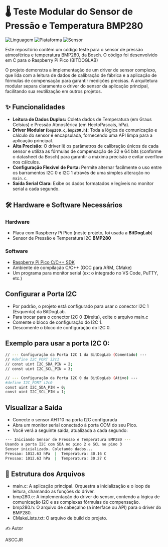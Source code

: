 # 🌡️ Teste Modular do Sensor de Pressão e Temperatura BMP280

![Linguagem](https://img.shields.io/badge/Linguagem-C-blue.svg)
![Plataforma](https://img.shields.io/badge/Plataforma-Raspberry%20Pi%20Pico-purple.svg)
![Sensor](https://img.shields.io/badge/Sensor-BMP280-blueviolet.svg)

Este repositório contém um código teste para o sensor de pressão atmosférica e temperatura BMP280, da Bosch. O código foi desenvolvido em C para o Raspberry Pi Pico (BITDOGLAB)

O projeto demonstra a implementação de um driver de sensor complexo, que lida com a leitura de dados de calibração de fábrica e a aplicação de fórmulas de compensação para garantir medições precisas. A arquitetura modular separa claramente o driver do sensor da aplicação principal, facilitando sua reutilização em outros projetos.

## ✨ Funcionalidades

* **Leitura de Dados Duplos:** Coleta dados de Temperatura (em Graus Celsius) e Pressão Atmosférica (em HectoPascais, hPa).
* **Driver Modular (`bmp280.c`, `bmp280.h`):** Toda a lógica de comunicação e cálculo do sensor é encapsulada, fornecendo uma API limpa para a aplicação principal.
* **Alta Precisão:** O driver lê os parâmetros de calibração únicos de cada sensor e utiliza as fórmulas de compensação de 32 e 64 bits (conforme o datasheet da Bosch) para garantir a máxima precisão e evitar overflow nos cálculos.
* **Configuração Flexível de Porta:** Permite alternar facilmente o uso entre os barramentos I2C 0 e I2C 1 através de uma simples alteração no `main.c`.
* **Saída Serial Clara:** Exibe os dados formatados e legíveis no monitor serial a cada segundo.

## 🛠️ Hardware e Software Necessários

### Hardware
* Placa com Raspberry Pi Pico (neste projeto, foi usada a **BitDogLab**)
* Sensor de Pressão e Temperatura I2C **BMP280**

### Software
* [Raspberry Pi Pico C/C++ SDK](https://github.com/raspberrypi/pico-sdk)
* Ambiente de compilação C/C++ (GCC para ARM, CMake)
* Um programa para monitor serial (ex: o integrado no VS Code, PuTTY, etc.)

## Configurar a Porta I2C
* Por padrão, o projeto está configurado para usar o conector I2C 1 (Esquerda) da BitDogLab.
* Para trocar para o conector I2C 0 (Direita), edite o arquivo main.c
* Comente o bloco de configuração do I2C 1.
* Descomente o bloco de configuração do I2C 0.

## Exemplo para usar a porta I2C 0:

```bash
// --- Configuração da Porta I2C 1 da BitDogLab (Comentado) ---
// #define I2C_PORT i2c1
// const uint I2C_SDA_PIN = 2;
// const uint I2C_SCL_PIN = 3;

// --- Configuração da Porta I2C 0 da BitDogLab (Ativo) ---
#define I2C_PORT i2c0
const uint I2C_SDA_PIN = 0;
const uint I2C_SCL_PIN = 1;
```
## Visualizar a Saída
* Conecte o sensor AHT10 na porta I2C configurada
* Abra um monitor serial conectado à porta COM do seu Pico.
* Você verá a seguinte saída, atualizada a cada segundo:
```bash
--- Iniciando Sensor de Pressao e Temperatura BMP280 ---
Usando a porta I2C com SDA no pino 2 e SCL no pino 3
Sensor inicializado. Coletando dados...
Pressao: 1012.63 hPa  |  Temperatura: 30.16 C
Pressao: 1012.63 hPa  |  Temperatura: 30.27 C
```
## 📂 Estrutura dos Arquivos
* main.c: A aplicação principal. Orquestra a inicialização e o loop de leitura, chamando as funções do driver.
* bmp280.c: A implementação do driver do sensor, contendo a lógica de comunicação I2C e as complexas fórmulas de compensação.
* bmp280.h: O arquivo de cabeçalho (a interface ou API) para o driver do BMP280.
* CMakeLists.txt: O arquivo de build do projeto.

✍️ Autor

  ASCCJR
